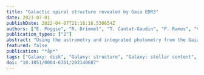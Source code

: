 ```yaml
---
title: "Galactic spiral structure revealed by Gaia EDR3"
date: 2021-07-01
publishDate: 2022-04-07T21:16:16.530654Z
authors: ["E. Poggio", "R. Drimmel", "T. Cantat-Gaudin", "P. Ramos", "V. Ripepi", "E. Zari", "R. Andrae", "R. Blomme", "L. Chemin", "G. Clementini", "F. Figueras", "M. Fouesneau", "Y. Frémat", "A. Lobel", "D.~J. Marshall", "T. Muraveva", "M. Romero-Gómez"]
publication_types: ["2"]
abstract: "Using the astrometry and integrated photometry from the Gaia Early Data Release 3, we map the density variations in the distribution of young upper main sequence (UMS) stars, open clusters, and classical Cepheids in the Galactic disc within several kiloparsecs of the Sun. We derive maps of relative over- and under-dense regions for UMS stars in the Galactic disc using both bivariate kernel density estimators and wavelet transformations. The resulting overdensity maps exhibit large- scale arches that extend in a clumpy but coherent way over the entire sampled volume, indicating the location of the spiral arm segments in the vicinity of the Sun. Peaks in the UMS overdensity are well matched by the distribution of young and intrinsically bright open clusters. By applying a wavelet transformation to a sample of classical Cepheids, we find that their overdensities possibly extend the spiral arm segments on a larger scale (≃10 kpc from the Sun). While the resulting map based on the UMS sample is generally consistent with previous models of the Sagittarius-Carina spiral arm, the geometry of the arms in the III quadrant (galactic longitudes 180° < l < 270°) differs significantly from that suggested by many previous models. In particular, we find that our maps favour a larger pitch angle for the Perseus arm, and that the Local Arm extends into the III quadrant at least 4 kpc past the position of the Sun, giving it a total length of at least 8 kpc. The overdensity maps produced in this work are publicly available at <A href=``https://github.com /epoggio/Spiral_arms_EDR3.git''>https://github.com/epoggio/Spi ral_arms_EDR3.git</A>. The list of cluster parameters is only available at the CDS via anonymous ftp to <A href=``http://cdsarc.u-strasbg.fr/''>cdsarc.u-strasbg.fr</A> (ftp://130.79.128.5) or via <A href=``http://cdsarc.u-strasbg.fr/viz- bin/cat/J/A+A/651/A104''>http://cdsarc.u-strasbg.fr/viz- bin/cat/J/A+A/651/A104</A>"
featured: false
publication: "*åp*"
tags: ["Galaxy: disk", "Galaxy: structure", "Galaxy: stellar content", "Astrophysics - Astrophysics of Galaxies"]
doi: "10.1051/0004-6361/202140687"
---
```


